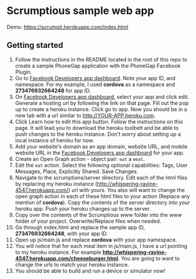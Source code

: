 Scrumptious sample web app
=================================

Demo: https://scrumpit.herokuapp.com/index.html

## Getting started

  1. Follow the instructions in the README located in the root of this repo to create a sample PhoneGap application with the PhoneGap Facebook Plugin.
  2. Go to [Facebook Developers app dashboard](https://developers.facebook.com/apps/). Note your app ID, and namespace. For my example, I used **cordova** as a namespace and **273476932664248** for app ID. 
  3. On [Facebook Developers app dashboard](https://developers.facebook.com/apps/), select your app and click edit. Generate a hosting url by following the link on that page. Fill out the pop up to create a heroku instance. Click go to app. Now you should be in a new tab with a url similar to http://YOUR-APP.heroku.com. 
  4. Click Learn how to edit this app button. Follow the instructions on this page. It will lead you to download the heroku toolbelt and be able to push changes to the heroku instance. Don't worry about setting up a local instance of heroku for now. 
  5. Add your website's domain as an app domain, website URL, and mobile website URL in the [Facebook Developers app dashboard](https://developers.facebook.com/apps/) for your app.
  6. Create an Open Graph action - object pair: `eat` a `meal`.
  7. Edit the `eat` action. Select the following optional capabilities: Tags, User Messages, Place, Explicitly Shared. Save Changes.
  8. Navigate to the scrumptions/server directory. Edit each of the html files by replacing my heroku instance (http://whispering-ravine-4547.herokuapp.com/) url with yours. You also will want to change the open graph action in each of these html files to your action (Replace any mention of **cordova**). Copy the contents of the server directory into your heroku app. Push your heroku changes up to the server.
  9. Copy over the contents of the Scrumptious www folder into the www folder of your project. Overwrite/Replace files when needed. 
  10. Go through index.html and replace the sample app ID, **273476932664248**, with your app ID.
  11. Open up js/main.js and replace **cordova** with your app namespace.
  12. You will notice that for each meal item in js/main.js, I have a url pointing to my heroku instance. For example **http://whispering-ravine-4547.herokuapp.com/cheeseburger.html**. You are going to want to change the urls to match your heroku instance. 
  13. You should be able to build and run a device or simulator now!
